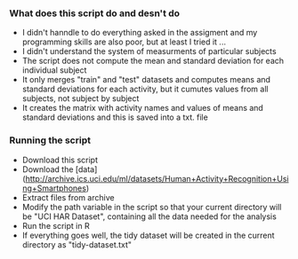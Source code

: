### What does this script do and desn't do
- I didn't hanndle to do everything asked in the assigment and my programming skills are also poor, but at least I tried it ...
- I didn't understand the system of measurments of particular subjects
- The script does not compute the mean and standard deviation for each individual subject
- It only merges "train" and "test" datasets and computes means and standard deviations for each activity, but it cumutes values from all subjects, not subject by subject
- It creates the matrix with activity names and values of means and standard deviations and this is saved into a txt. file

### Running the script

- Download this script
- Download the [data] (http://archive.ics.uci.edu/ml/datasets/Human+Activity+Recognition+Using+Smartphones)
- Extract files from archive
- Modify the path variable in the script so that your current directory will be "UCI HAR Dataset", containing all the data needed for the analysis
- Run the script in R
- If everything goes well, the tidy dataset will be created in the current directory as "tidy-dataset.txt"
